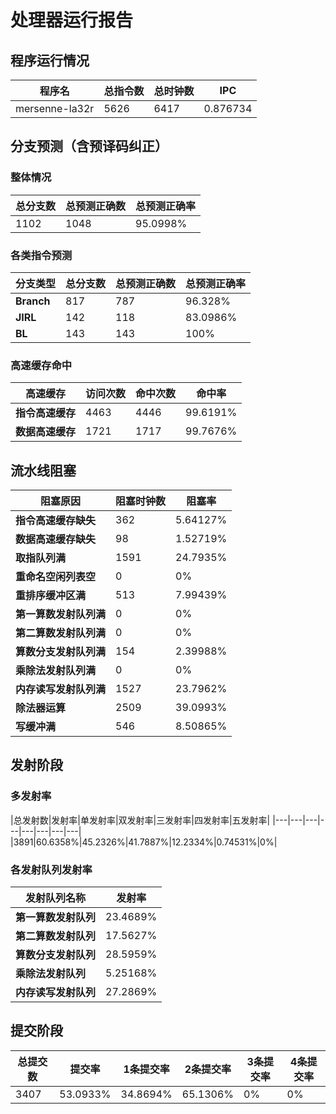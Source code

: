 # 处理器运行报告
## 程序运行情况
|程序名|总指令数|总时钟数|IPC|
|---|---|---|---|
|mersenne-la32r|5626|6417|0.876734|

## 分支预测（含预译码纠正）
### 整体情况
|总分支数|总预测正确数|总预测正确率|
|---|---|---|
|1102|1048|95.0998%|

### 各类指令预测
|分支类型|总分支数|总预测正确数|总预测正确率|
|---|---|---|---|
|**Branch**| 817 | 787 | 96.328%|
|**JIRL**| 142 | 118 | 83.0986%|
|**BL**| 143 | 143 | 100%|

### 高速缓存命中
|高速缓存|访问次数|命中次数|命中率|
|---|---|---|---|
|**指令高速缓存**| 4463 | 4446 | 99.6191%|
|**数据高速缓存**| 1721 | 1717 | 99.7676%|
## 流水线阻塞
|阻塞原因|阻塞时钟数|阻塞率|
|---|---|---|
|**指令高速缓存缺失**| 362 | 5.64127%|
|**数据高速缓存缺失**| 98 | 1.52719%|
|**取指队列满**| 1591 | 24.7935%|
|**重命名空闲列表空**|0 | 0%|
|**重排序缓冲区满**|513 | 7.99439%|
|**第一算数发射队列满**|0 | 0%|
|**第二算数发射队列满**|0 | 0%|
|**算数分支发射队列满**|154 | 2.39988%|
|**乘除法发射队列满**|0 | 0%|
|**内存读写发射队列满**|1527 | 23.7962%|
|**除法器运算**|2509 | 39.0993%|
|**写缓冲满**|546 | 8.50865%|

## 发射阶段
### 多发射率
|总发射数|发射率|单发射率|双发射率|三发射率|四发射率|五发射率|
|---|---|---|---|---|---|---|---|
|3891|60.6358%|45.2326%|41.7887%|12.2334%|0.74531%|0%|

### 各发射队列发射率
|发射队列名称|发射率|
|---|---|
|**第一算数发射队列**|23.4689%|
|**第二算数发射队列**|17.5627%|
|**算数分支发射队列**|28.5959%|
|**乘除法发射队列**|5.25168%|
|**内存读写发射队列**|27.2869%|

## 提交阶段
|总提交数|提交率|1条提交率|2条提交率|3条提交率|4条提交率|
|---|---|---|---|---|---|
|3407|53.0933%|34.8694%|65.1306%|0%|0%|
